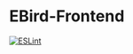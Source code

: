 # EBird-Frontend
[![ESLint](https://github.com/Hai-Ba-Con-Ga/EBird-Frontend/actions/workflows/eslint.yml/badge.svg)](https://github.com/Hai-Ba-Con-Ga/EBird-Frontend/actions/workflows/eslint.yml)

